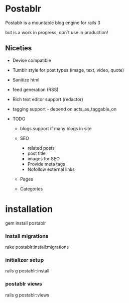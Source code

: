 # Postablr

Postablr is a mountable blog engine for rails 3

but is a work in progress, don´t use in production!

## Niceties

+ Devise compatible
+ Tumblr style for post types (image, text, video, quote)
+ Sanitize html
+ feed generation (RSS)
+ Rich text editor support (redactor)
+ tagging support - depend on acts_as_taggable_on


+ TODO
  + blogs support if many blogs in site

  + SEO
    + related posts
    + post title
    + images for SEO
    + Provide meta tags
    + Nofollow external links
  + Pages
  + Categories

# installation

gem install postablr

### install migrations
rake postablr:install:migrations

### initializer setup
rails g postablr:install

### postablr views
rails g postablr:views